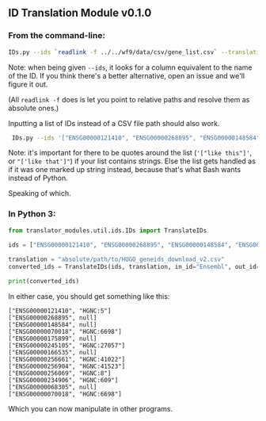 ## ID Translation Module v0.1.0

### From the command-line:
```bash
IDs.py --ids `readlink -f ../../wf9/data/csv/gene_list.csv` --translation `readlink -f ../../wf9/data/csv/HUGO_geneids_download_v2.csv` --in_id "Ensembl" --out_id "HGNC"
```

Note: when being given `--ids`, it looks for a column equivalent to the name of the ID. If you think there's a better alternative, open an issue and we'll figure it out.

(All `readlink -f` does is let you point to relative paths and resolve them as absolute ones.)

Inputting a list of IDs instead of a CSV file path should also work.

```bash
 IDs.py --ids '["ENSG00000121410", "ENSG00000268895", "ENSG00000148584", "ENSG00000070018", "ENSG00000175899", "ENSG00000245105"]'  --translation `readlink -f ../wf9/data/csv/HUGO_geneids_download_v2.csv` --in_id "Ensembl" --out_id "HGNC" results
```

Note: it's important for there to be quotes around the list (`'["like this"]'`, or `"['like that']"`) if your list contains strings. Else the list gets handled as if it was one marked up string instead, because that's what Bash wants instead of Python.

Speaking of which. 

### In Python 3:
```python
from translator_modules.util.ids.IDs import TranslateIDs

ids = ["ENSG00000121410", "ENSG00000268895", "ENSG00000148584", "ENSG00000070018", "ENSG00000175899", "ENSG00000245105"]
    
translation = "absolute/path/to/HUGO_geneids_download_v2.csv"
converted_ids = TranslateIDs(ids, translation, in_id="Ensembl", out_id="HGNC").results

print(converted_ids)
```

In either case, you should get something like this:

```
["ENSG00000121410", "HGNC:5"]
["ENSG00000268895", null]
["ENSG00000148584", null]
["ENSG00000070018", "HGNC:6698"]
["ENSG00000175899", null]
["ENSG00000245105", "HGNC:27057"]
["ENSG00000166535", null]
["ENSG00000256661", "HGNC:41022"]
["ENSG00000256904", "HGNC:41523"]
["ENSG00000256069", "HGNC:8"]
["ENSG00000234906", "HGNC:609"]
["ENSG00000068305", null]
["ENSG00000070018", "HGNC:6698"]
```

Which you can now manipulate in other programs.
